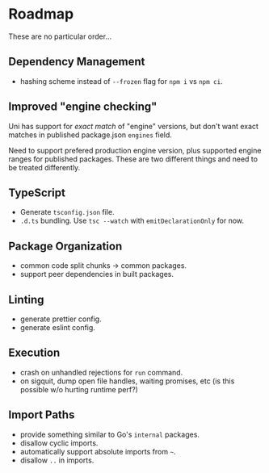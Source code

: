 # Roadmap

These are no particular order...

## Dependency Management

- hashing scheme instead of `--frozen` flag for `npm i` vs `npm ci`.

## Improved "engine checking"

Uni has support for _exact match_ of "engine" versions, but don't want exact
matches in published package.json `engines` field.

Need to support prefered production engine version, plus supported engine
ranges for published packages. These are two different things and need to
be treated differently.

## TypeScript

- Generate `tsconfig.json` file.
- `.d.ts` bundling. Use `tsc --watch` with `emitDeclarationOnly` for now.

## Package Organization

- common code split chunks -> common packages.
- support peer dependencies in built packages.

## Linting

- generate prettier config.
- generate eslint config.

## Execution

- crash on unhandled rejections for `run` command.
- on sigquit, dump open file handles, waiting promises, etc (is this possible w/o hurting runtime perf?)

## Import Paths

- provide something similar to Go's `internal` packages.
- disallow cyclic imports.
- automatically support absolute imports from `~`.
- disallow `..` in imports.
